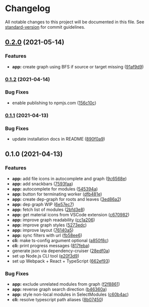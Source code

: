 # Changelog

All notable changes to this project will be documented in this file. See [standard-version](https://github.com/conventional-changelog/standard-version) for commit guidelines.

## [0.2.0](https://github.com/rx-angular/import-graph-visualizer/compare/v0.1.2...v0.2.0) (2021-05-14)


### Features

* **app:** create graph using BFS if source or target missing ([91af9d9](https://github.com/rx-angular/import-graph-visualizer/commit/91af9d95542a11bf55189c3c54f0cabbc7c5375f))

### [0.1.2](https://github.com/rx-angular/import-graph-visualizer/compare/v0.1.1...v0.1.2) (2021-04-14)


### Bug Fixes

* enable publishing to npmjs.com ([156c10c](https://github.com/rx-angular/import-graph-visualizer/commit/156c10ccb7ff48e4e0d269c5c15ed5cb948ca743))

### [0.1.1](https://github.com/rx-angular/import-graph-visualizer/compare/v0.1.0...v0.1.1) (2021-04-13)


### Bug Fixes

* update installation docs in README ([890f0a9](https://github.com/rx-angular/import-graph-visualizer/commit/890f0a9e946fa362c43b9fbba6861b27130a9c43))

## 0.1.0 (2021-04-13)


### Features

* **app:** add file icons in autocomplete and graph ([9c6568e](https://github.com/rx-angular/import-graph-visualizer/commit/9c6568e06e320957906e17d64b3e5b759c5a1302))
* **app:** add snackbars ([7593faa](https://github.com/rx-angular/import-graph-visualizer/commit/7593faad5d0b13e25e98566426b32eb8acf6c7de))
* **app:** autocomplete for modules ([545394a](https://github.com/rx-angular/import-graph-visualizer/commit/545394add19ab38ea7b5fa27ede655d568d5e02b))
* **app:** button for terminating worker ([dfb481e](https://github.com/rx-angular/import-graph-visualizer/commit/dfb481ee669d2933383ebb43ce18446c44ba1150))
* **app:** create dep-graph for roots and leaves ([3ed86a2](https://github.com/rx-angular/import-graph-visualizer/commit/3ed86a24dcb3068861f318953be670c85db7b7ab))
* **app:** dep graph WIP ([6e57ec7](https://github.com/rx-angular/import-graph-visualizer/commit/6e57ec7ba5efb5405c86f12d19e21e1e2b9f1afb))
* **app:** fetch list of modules ([2bfd3e8](https://github.com/rx-angular/import-graph-visualizer/commit/2bfd3e88a95a27c0214314986c9884219e5612d4))
* **app:** get material icons from VSCode extension ([c670982](https://github.com/rx-angular/import-graph-visualizer/commit/c670982a8d780b2267678d73fda7ecf72ab62f66))
* **app:** improve graph readability ([cc1a206](https://github.com/rx-angular/import-graph-visualizer/commit/cc1a206de07447c5134807e25f83db6ff3a18402))
* **app:** improve graph styles ([5273edc](https://github.com/rx-angular/import-graph-visualizer/commit/5273edc5d15c3d33ac81c2f43c8930439fb91b2f))
* **app:** improve layout ([76140a5](https://github.com/rx-angular/import-graph-visualizer/commit/76140a536484bdf822662383d0c9c9529fe7d0d4))
* **app:** sync filters with url ([fb58ee6](https://github.com/rx-angular/import-graph-visualizer/commit/fb58ee6fd1173db68347842bf7cafb1eb7e7ce35))
* **cli:** make ts-config argument optional ([a850f8c](https://github.com/rx-angular/import-graph-visualizer/commit/a850f8ce7c99ea55f15bb4ab84c9e5171e584f93))
* **cli:** print progress messages ([817feba](https://github.com/rx-angular/import-graph-visualizer/commit/817feba576ba33496768b36268750adf13b671f1))
* generate json via dependency-cruiser ([28edf0a](https://github.com/rx-angular/import-graph-visualizer/commit/28edf0a3f1beabfbf392c24d3f93cc0d291e843f))
* set up Node.js CLI tool ([e20f3d9](https://github.com/rx-angular/import-graph-visualizer/commit/e20f3d9e6a0565077d7d5579faa4bde357940207))
* set up Webpack + React + TypeScript ([662ef93](https://github.com/rx-angular/import-graph-visualizer/commit/662ef93c445cd1f231d1e236923f41c2d777f979))


### Bug Fixes

* **app:** exclude unrelated modules from graph ([f2f8861](https://github.com/rx-angular/import-graph-visualizer/commit/f2f88617b3d4d5535d95cbd72d57942d5b27dc5c))
* **app:** reverse graph search direction ([b46360a](https://github.com/rx-angular/import-graph-visualizer/commit/b46360a7c6c255cf3f9872a9522afdd5f9dffdb1))
* **app:** style non-local modules in SelectModules ([c60b4ac](https://github.com/rx-angular/import-graph-visualizer/commit/c60b4ac773ea7999b24203859aeeba93d6676510))
* **cli:** resolve typescript path aliases ([8b07450](https://github.com/rx-angular/import-graph-visualizer/commit/8b07450b231028517573e6b993ecb7f9ed4505d2))
